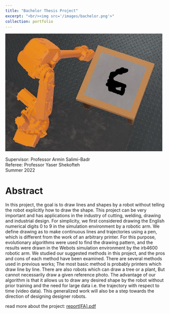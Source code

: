 ```yaml
---
title: "Bachelor Thesis Project"
excerpt: "<br/><img src='/images/bachelor.png'>"
collection: portfolio
---
```


![](/images/bachelor.png)

Supervisor: Professor Armin Salimi-Badr <br/>
Referee: Professor Yaser Shekofteh <br/>
Summer 2022

# Abstract
In this project, the goal is to draw lines and shapes by a robot without telling the robot explicitly how to draw the
shape. This project can be very important and has applications in the industry of cutting, welding, drawing and
industrial design. For simplicity, we first considered drawing the English numerical digits 0 to 9 in the simulation
environment by a robotic arm. We define drawing as to make continuous lines and trajectories using a pen, which is different
from the work of an arbitrary printer. For this purpose, evolutionary algorithms were used to find the drawing pattern, and the
results were drawn in the Webots simulation environment by the irb4600 robotic arm. We studied our suggested methods in this project, and the pros and cons of each method have been examined. There are several methods used
in previous works; The most basic method is probably printers which draw line by line. There are also robots which
can draw a tree or a plant, But cannot necessarily draw a given reference photo. The advantage of our algorithm is that
it allows us to draw any desired shape by the robot without prior training and the need for large data i.e. the trajectory with respect to time (video data). This generalized
work will also be a step towards the direction of designing designer robots.

read more about the project: [report[FA].pdf](https://raw.githubusercontent.com/ph504/ph504.github.io/master/files/1401-09-06.pdf)

<!-- ![]() -->
